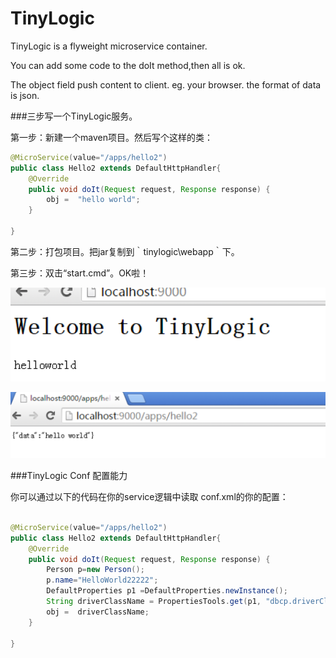 # TinyLogic
TinyLogic  is a flyweight microservice container.

You can add some code to the doIt method,then all is ok.

The object field  push content to client. eg. your browser. the format of data is json.


###三步写一个TinyLogic服务。

第一步：新建一个maven项目。然后写个这样的类：
```java
@MicroService(value="/apps/hello2")
public class Hello2 extends DefaultHttpHandler{
	@Override
	public void doIt(Request request, Response response) {
		obj =  "hello world";
	}
	
}
```

第二步：打包项目。把jar复制到｀tinylogic\webapp｀下。

第三步：双击“start.cmd”。OK啦！




![](doc/image/tlogic-welcomepage-d.png)

![](doc/image/tlogic-demo-d.png)



###TinyLogic Conf  配置能力

你可以通过以下的代码在你的service逻辑中读取 conf.xml的你的配置：
```java

@MicroService(value="/apps/hello2")
public class Hello2 extends DefaultHttpHandler{
	@Override
	public void doIt(Request request, Response response) {
		Person p=new Person();
		p.name="HelloWorld22222";
		DefaultProperties p1 =DefaultProperties.newInstance();
		String driverClassName = PropertiesTools.get(p1, "dbcp.driverClassName", null);
		obj =  driverClassName;
	}
	
}

```
